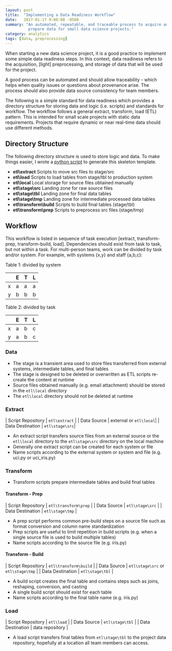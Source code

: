 ```yaml
---
layout: post
title:  "Implementing a Data Readiness Workflow"
date:   2017-01-17 9:00:00 -0500
summary: "An automated, repeatable, and traceable process to acquire and
          prepare data for small data science projects."
category: analytics
tags: [data, preprocessing]
---
```

When starting a new data science project, it is a good practice to implement
some simple data readiness steps. In this context, data readiness refers to the
acquisition, [light] preprocessing, and storage of data that will be used for
the project.

A good process can be automated and should allow traceability - which helps
when quality issues or questions about provenance arise. The process should
also provide data source consistency for team members.

The following is a simple standard for data readiness which provides a directory
structure for storing data and logic (i.e. scripts) and standards for workflow.
The workflow follows a general extract, transform, load (ETL) pattern. This is
intended for small scale projects with static data requirements. Projects that
require dynamic or near real-time data should use different methods.

## Directory Structure

The following directory structure is used to store logic and data. To make
things easier, I wrote a
[python script](https://github.com/bmweiner/hanger/tree/master/hanger/etl)
to generate this skeleton template.

  * **etl\extract** Scripts to move src files to stage/src
  * **etl\load** Scripts to load tables from stage/tbl to production system
  * **etl\local** Local storage for source files obtained manually
  * **etl\stage\src** Landing zone for raw source files
  * **etl\stage\tbl** Landing zone for final data tables
  * **etl\stage\tmp** Landing zone for intermediate processed data tables
  * **etl\transform\build** Scripts to build final tables (stage/tbl)
  * **etl\transform\prep** Scripts to preprocess src files (stage/tmp)

## Workflow

This workflow is listed in sequence of task execution [extract, transform-prep,
transform-build, load]. Dependencies should exist from task to task, but not
within a task. For multi-person teams, work can be divided by task and/or
system. For example, with systems {x,y} and staff {a,b,c}:

Table 1: divided by system

|   | E | T | L |
|---|---|---|---|
| x | a | a | a |
| y | b | b | b |

Table 2: divided by task

|   | E | T | L |
|---|---|---|---|
| x | a | b | c |
| y | a | b | c |

### Data

  * The stage is a transient area used to store files transferred from external
    systems, intermediate tables, and final tables
  * The stage is designed to be deleted or overwritten as ETL scripts
    re-create the content at runtime
  * Source files obtained manually (e.g. email attachment) should be stored in
    the `etl\local` directory
  * The `etl\local` directory should not be deleted at runtime

### Extract

| Script Repository | `etl\extract` |
| Data Source | external or `etl\local`|
| Data Destination | `etl\stage\src`|

  * An extract script transfers source files from an external source or the
    `etl\local` directory to the `etl\stage\src` directory on the local machine
  * Generally one extract script can be created for each system or file
  * Name scripts according to the external system or system and file (e.g.
    uci.py or uci_iris.py)

### Transform

  * Transform scripts prepare intermediate tables and build final tables

#### Transform - Prep

| Script Repository | `etl\transform\prep` |
| Data Source | `etl\stage\src` |
| Data Destination | `etl\stage\tmp` |

  * A prep script performs common pre-build steps on a source file such as
    format conversion and column name standardization
  * Prep scripts are useful to limit repetition in build scripts (e.g. when a
    single source file is used to build multiple tables)
  * Name scripts according to the source file (e.g. iris.py)

#### Transform - Build

| Script Repository | `etl\transform\build` |
| Data Source | `etl\stage\src` or `etl\stage\tmp` |
| Data Destination | `etl\stage\tbl` |

  * A build script creates the final table and contains steps such as joins,
    reshaping, conversion, and casting
  * A single build script should exist for each table
  * Name scripts according to the final table name (e.g. iris.py)

### Load

| Script Repository | `etl\load` |
| Data Source | `etl\stage\tbl` |
| Data Destination | data repository |

  * A load script transfers final tables from `etl\stage\tbl` to the project
    data repository, hopefully at a location all team members can access.
